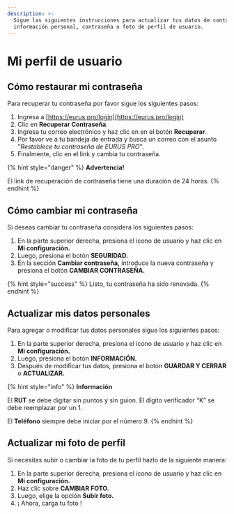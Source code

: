 ```yaml
---
description: >-
  Sigue las siguientes instrucciones para actualizar tus datos de contacto,
  información personal, contraseña o foto de perfil de usuario.
---
```


# Mi perfil de usuario

## Cómo restaurar mi contraseña&#x20;

Para recuperar tu contraseña por favor sigue los siguientes pasos:

1. Ingresa a [https://eurus.pro/login](https://eurus.pro/login)
2. Clic en **Recuperar Contraseña**.
3. Ingresa tu correo electrónico y haz clic en en el botón **Recuperar**.
4. Por favor ve a tu bandeja de entrada y busca un correo con el asunto "_Restablece tu contraseña de EURUS PRO_".
5. Finalmente, clic en el link y cambia tu contraseña.

{% hint style="danger" %}
**Advertencia!**

El link de recuperación de contraseña tiene una duración de 24 horas.
{% endhint %}

## Cómo cambiar mi contraseña

Si deseas cambiar tu contraseña considera los siguientes pasos:

1. En la parte superior derecha, presiona el icono de usuario y haz clic en **Mi configuración.**
2. Luego, presiona el botón **SEGURIDAD.**
3. En la sección **Cambiar contraseña,** introduce la nueva contraseña y presiona el botón **CAMBIAR CONTRASEÑA.**

{% hint style="success" %}
&#x20;Listo, tu contraseña ha sido renovada.
{% endhint %}

## Actualizar mis datos personales

Para agregar o modificar tus datos personales sigue los siguientes pasos:

1. En la parte superior derecha, presiona el icono de usuario y haz clic en **Mi configuración.**
2. Luego, presiona el botón **INFORMACIÓN.**
3. Después de modificar tus datos, presiona el botón **GUARDAR Y CERRAR** o **ACTUALIZAR.**

{% hint style="info" %}
**Información**

El **RUT** se debe digitar sin puntos y sin guion. El dígito verificador “K” se debe reemplazar  por un 1.

El **Teléfono** siempre debe iniciar por el número 9.
{% endhint %}

## Actualizar mi foto de perfil

Si necesitas subir o cambiar la foto de tu perfil hazlo de la siguiente manera:&#x20;

1. En la parte superior derecha, presiona el icono de usuario y haz clic en **Mi configuración.**
2. Haz clic sobre **CAMBIAR FOTO.**
3. Luego, elige la opción **Subir foto.**
4. ¡ Ahora, carga tu foto !
